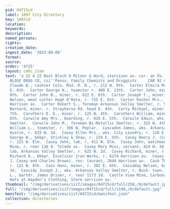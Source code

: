 ```yaml
---
pid: 04715cd
label: 1897 City Directory
key: 1897cd
location: 
keywords: 
description: 
named_persons: 
rights: 
creation_date: 
ingest_date: '2023-08-09'
format: 
source: 
order: '4715'
layout: cmhc_item
text: 'a 21 d 22 Bost Block 0 Milner & Hurd, stersison av. cor. an 5%. Fire Insurance     THE
  BLOSE DRUG CO, csi''Ponss, Family Chemists and Druggists     CAR 92 CAS  Carter
  Claude B., cashier Colo. Mid. R. R., r. 212 W. 9th.  Carter Elmira Mrs,, r. 725
  E. 6th.  Carter George H., teamster r. 408 E. 13th.  Carter John, miner, r 517 E.
  8th.  Carter John B., miner, r. 622 E. 6th.  Carter Joseph T., miner, r 622 E. 6th.  Carter
  Nelson, meat cutter Hugh O’Hara, r. 725 E. 6th.  Carter Rachel Mrs., col’d, r 921
  Harrison av.  Carter Robert S., foreman Arkansas Valley Smelter, r. 520 W. Chestnut.  Carty
  Bernard, miner, r. Strayhorse Rd. head E. 4th.  Carty Michael, miner, r. S00 E.
  7th.  Caruthers E. E., miner, r. 12S W. 4th.  Caruthers William, miner, r. 310 E.
  6th.  Carwile Amy Mrs., boarding, r. 626 E. 5th.  Carwile Edwin, wks. Bi-Metallic
  Smelter.  Carwile John M., foreman Bi-Metallic Smelter, r. 315 W. 4th.  Carwile
  William L., teamster, r. 306 N. Poplar.  Cascaden James, wks. Arkansas Valley Smelter.  Casey
  Austin, r. 625 W. 2d.  Casey Ellen Mrs., wks. City Laundry, r. 120 E. 11th.  Casey
  George W., bkkpr. Stickley & Shaw, r. 229 E. 5th.  Casey Henry J. (Casey & Brown),
  r. 121 W. Elm.  Casey John, lab, r, 411 W. Elm.  Casey John, watchman, Sixth Street
  Mine, r. rear 116 8. Toledo av.  Casey Mary Miss, servant, 414 W. 3d.  Casey Patrick,
  lab, Arkansas Valley Smelter, r. 625 W. 2d.  Casey Richard, miner, r. 229 E. 5th.  Casey
  Richard 8., bkkpr. Excelsior Iron Works, r. 6174 Harrison av.  Casey & Brown (Henry
  J. Casey and Charles Brown), res- taurant, 2044 Harrison av.  Cash Thomas J., mining,
  r. 121 W. 8th.  Cass Hans, miner, r. 302 E. 6th.  Cassaday Nelson, barber, 115 E.
  3d.  Cassidy Joseph J., wks. Arkansas Valley Smelter, r. Buck- town.  Castle Alfred
  L., bartdr. James Driver, r. rear 1173 2d.  Castle View Mine, Carbonate Hill.        405  Knox
  Hats at Hayden’s Clothing, Store serricon av. '
thumbnail: "/img/derivatives/iiif/images/04715cd/full/250,/0/default.jpg"
full: "/img/derivatives/iiif/images/04715cd/full/1140,/0/default.jpg"
manifest: "/img/derivatives/iiif/04715cd/manifest.json"
collection: directories
---
```

